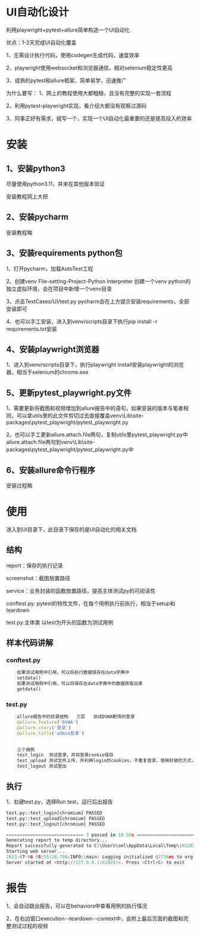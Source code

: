 # UI自动化设计

利用playwright+pytest+allure简单构造一个UI自动化

优点：1-2天完成UI自动化覆盖

1、无需设计执行代码，使用codegen生成代码，速度效率

2、playwright使用websocket和浏览器通信，相对selenium稳定性更高

3、成熟的pytest和allure框架，简单易学，迅速推广

为什么要写：
1、网上的教程使用大都粗糙，且没有完整的实现一套流程

2、利用pytest-playwright实现，看介绍大都没有观察过源码

3、同事正好有需求，就写一个，实现一个UI自动化最重要的还是提高投入的效率


# 安装

## 1、安装python3
尽量使用python3.11，并未在其他版本验证

安装教程网上大把

## 2、安装pycharm
安装教程略

## 3、安装requirements python包
1、打开pycharm，加载AutoTest工程

2、创建venv  File-setting-Project-Python Interpreter  创建一个venv  python的独立虚拟环境，会在项目中新增一个venv目录

3、点击TestCases/UI/test.py   pycharm会在上方提示安装requirements，全部安装即可

4、也可以手工安装，进入到venv/scripts目录下执行pip install -r requirements.txt安装

## 4、安装playwright浏览器
1、进入到venv/scripts目录下，执行playwright install安装playwright的浏览器，相当于selenium的chrome.exe

## 5、更新pytest_playwright.py文件
1、需要更新将截图和视频增加到allure报告中的语句，如果安装的版本与笔者相同，可以拿utils里的此文件剪切过去直接覆盖venv\Lib\site-packages\pytest_playwright/pytest_playwright.py

2、也可以手工更新allure.attach.file两句，复制utils里pytest_playwright.py中allure.attach.file两句到venv\Lib\site-packages\pytest_playwright/pytest_playwright.py中

## 6、安装allure命令行程序
安装过程略

# 使用
进入到UI目录下，此目录下保存的是UI自动化的相关文档

## 结构

report：保存的执行记录

screenshot：截图放置路径

service：业务封装的函数放置路径，提高主体测试py的可阅读性

conftest.py: pytest的特性文件，在每个用例执行前执行，相当于setup和teardown

test.py:主体类 以test为开头的函数为测试用例

## 样本代码讲解

### conftest.py

```python
	如果测试用例中引用，可以将执行数据保存在data字典中
	setdata()
	如果测试用例中引用，可以将保存在data字典中的数据获取出来
	getdata()
```

### test.py

```python
	allure报告中的目录结构   三层   测试DVWA靶场的登录
	@allure.feature('DVWA')
	@allure.story('登录')
	@allure.title('admin登录')
	
```

```python
	三个用例
	test_login  测试登录，并将登录cookie保存
	test_upload 测试文件上传，并利用login的cookies，不重复登录，使用封装的方式，简化测试用例展示
	test_logout 测试登出
```

## 执行

1、右键test.py，选择Run test，运行后出报告

```python
test.py::test_login[chromium] PASSED
test.py::test_upload[chromium] PASSED
test.py::test_logout[chromium] PASSED

============================= 3 passed in 10.59s ==============================
Generating report to temp directory...
Report successfully generated to C:\Users\sml\AppData\Local\Temp\10228255547571767729\allure-report
Starting web server...
2023-07-06 08:55:28.700:INFO::main: Logging initialized @2736ms to org.eclipse.jetty.util.log.StdErrLog
Server started at <http://127.0.0.1:61028/>. Press <Ctrl+C> to exit
```

# 报告

1、会自动跳出报告，可以在behaviors中查看用例的执行情况

2、在右边窗口execution--teardown--context中，会附上最后页面的截图和完整测试过程的视频